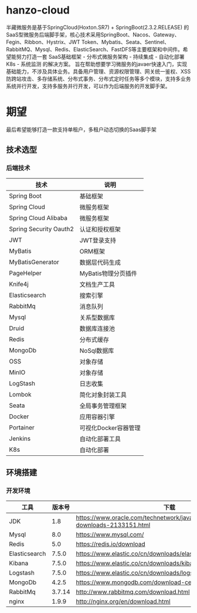 # hanzo-cloud
半藏微服务是基于SpringCloud(Hoxton.SR7) + SpringBoot(2.3.2.RELEASE) 的 SaaS型微服务后端脚手架，核心技术采用SpringBoot、Nacos、Gateway、Fegin、Ribbon、Hystrix、JWT Token、Mybatis、Seata、Sentinel、RabbitMQ、Mysql、Redis、ElasticSearch、FastDFS等主要框架和中间件。希望能努力打造一套 SaaS基础框架 - 分布式微服务架构 - 持续集成 - 自动化部署K8s - 系统监测 的解决方案。 旨在帮助想要学习微服务的javaer快速入门，实现基础能力，不涉及具体业务。具备用户管理、资源权限管理、网关统一鉴权、XSS防跨站攻击、多存储系统、分布式事务、分布式定时任务等多个模块，支持多业务系统并行开发，支持多服务并行开发，可以作为后端服务的开发脚手架。

# 期望 
最后希望能够打造一款支持单租户，多租户动态切换的Saas脚手架
## 技术选型

### 后端技术

| 技术                   | 说明                 | 
| ---------------------- | -------------------- | 
| Spring Boot            | 基础框架             |
| Spring Cloud           | 微服务框架           | 
| Spring Cloud Alibaba   | 微服务框架           |
| Spring Security Oauth2 | 认证和授权框架       |
| JWT                    | JWT登录支持          |
| MyBatis                | ORM框架              |
| MyBatisGenerator       | 数据层代码生成       |
| PageHelper             | MyBatis物理分页插件  | 
| Knife4j                | 文档生产工具         |
| Elasticsearch          | 搜索引擎             |
| RabbitMq               | 消息队列             |
| Mysql                  | 关系型数据库         |
| Druid                  | 数据库连接池         |
| Redis                  | 分布式缓存           |
| MongoDb                | NoSql数据库          |
| OSS                    | 对象存储             |
| MinIO                  | 对象存储             |
| LogStash               | 日志收集             |
| Lombok                 | 简化对象封装工具     |
| Seata                  | 全局事务管理框架     |
| Docker                 | 应用容器引擎         |
| Portainer              | 可视化Docker容器管理 |
| Jenkins                | 自动化部署工具       |
| K8s                    | 自动化部署           |

## 环境搭建

### 开发环境

| 工具          | 版本号 | 下载                                                         |
| ------------- | ------ | ------------------------------------------------------------ |
| JDK           | 1.8    | https://www.oracle.com/technetwork/java/javase/downloads/jdk8-downloads-2133151.html |
| Mysql         | 8.0    | https://www.mysql.com/                                       |
| Redis         | 5.0    | https://redis.io/download                                    |
| Elasticsearch | 7.5.0  | https://www.elastic.co/cn/downloads/elasticsearch            |
| Kibana        | 7.5.0  | https://www.elastic.co/cn/downloads/kibana                   |
| Logstash      | 7.5.0  | https://www.elastic.co/cn/downloads/logstash                 |
| MongoDb       | 4.2.5  | https://www.mongodb.com/download-center                      |
| RabbitMq      | 3.7.14 | http://www.rabbitmq.com/download.html                        |
| nginx         | 1.9.9  | http://nginx.org/en/download.html                            |

